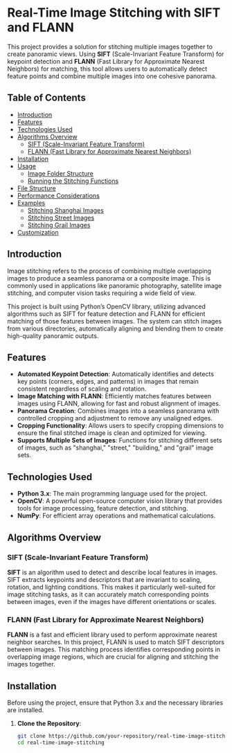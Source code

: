 # Real-Time Image Stitching with SIFT and FLANN

This project provides a solution for stitching multiple images together to create panoramic views. Using **SIFT** (Scale-Invariant Feature Transform) for keypoint detection and **FLANN** (Fast Library for Approximate Nearest Neighbors) for matching, this tool allows users to automatically detect feature points and combine multiple images into one cohesive panorama.

## Table of Contents
- [Introduction](#introduction)
- [Features](#features)
- [Technologies Used](#technologies-used)
- [Algorithms Overview](#algorithms-overview)
  - [SIFT (Scale-Invariant Feature Transform)](#sift)
  - [FLANN (Fast Library for Approximate Nearest Neighbors)](#flann)
- [Installation](#installation)
- [Usage](#usage)
  - [Image Folder Structure](#image-folder-structure)
  - [Running the Stitching Functions](#running-the-stitching-functions)
- [File Structure](#file-structure)
- [Performance Considerations](#performance-considerations)
- [Examples](#examples)
  - [Stitching Shanghai Images](#stitching-shanghai-images)
  - [Stitching Street Images](#stitching-street-images)
  - [Stitching Grail Images](#stitching-grail-images)
- [Customization](#customization)


## Introduction
Image stitching refers to the process of combining multiple overlapping images to produce a seamless panorama or a composite image. This is commonly used in applications like panoramic photography, satellite image stitching, and computer vision tasks requiring a wide field of view. 

This project is built using Python’s OpenCV library, utilizing advanced algorithms such as SIFT for feature detection and FLANN for efficient matching of those features between images. The system can stitch images from various directories, automatically aligning and blending them to create high-quality panoramic outputs.

## Features
- **Automated Keypoint Detection**: Automatically identifies and detects key points (corners, edges, and patterns) in images that remain consistent regardless of scaling and rotation.
- **Image Matching with FLANN**: Efficiently matches features between images using FLANN, allowing for fast and robust alignment of images.
- **Panorama Creation**: Combines images into a seamless panorama with controlled cropping and adjustment to remove any unaligned edges.
- **Cropping Functionality**: Allows users to specify cropping dimensions to ensure the final stitched image is clean and optimized for viewing.
- **Supports Multiple Sets of Images**: Functions for stitching different sets of images, such as "shanghai," "street," "building," and "grail" image sets.

## Technologies Used
- **Python 3.x**: The main programming language used for the project.
- **OpenCV**: A powerful open-source computer vision library that provides tools for image processing, feature detection, and stitching.
- **NumPy**: For efficient array operations and mathematical calculations.
  
## Algorithms Overview

### SIFT (Scale-Invariant Feature Transform)
**SIFT** is an algorithm used to detect and describe local features in images. SIFT extracts keypoints and descriptors that are invariant to scaling, rotation, and lighting conditions. This makes it particularly well-suited for image stitching tasks, as it can accurately match corresponding points between images, even if the images have different orientations or scales.

### FLANN (Fast Library for Approximate Nearest Neighbors)
**FLANN** is a fast and efficient library used to perform approximate nearest neighbor searches. In this project, FLANN is used to match SIFT descriptors between images. This matching process identifies corresponding points in overlapping image regions, which are crucial for aligning and stitching the images together.

## Installation
Before using the project, ensure that Python 3.x and the necessary libraries are installed.

1. **Clone the Repository**:
   ```bash
   git clone https://github.com/your-repository/real-time-image-stitching.git
   cd real-time-image-stitching
